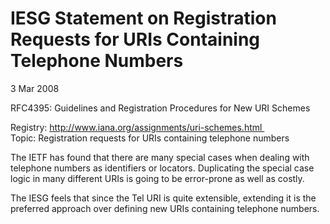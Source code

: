 IESG Statement on Registration Requests for URIs Containing Telephone Numbers
=============================================================================

3 Mar 2008

RFC4395: Guidelines and Registration Procedures for New URI Schemes

Registry: http://www.iana.org/assignments/uri-schemes.html   
Topic: Registration requests for URIs containing telephone numbers

The IETF has found that there are many special cases when dealing with telephone numbers as identifiers or locators. Duplicating the special case logic in many different URIs is going to be error-prone as well as costly.

The IESG feels that since the Tel URI is quite extensible, extending it is the preferred approach over defining new URIs containing telephone numbers.

